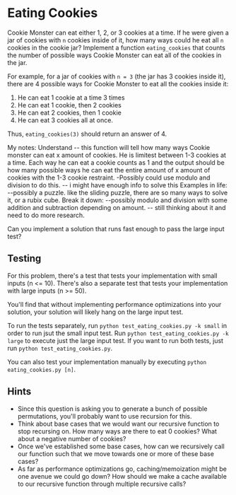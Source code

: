 # Eating Cookies

Cookie Monster can eat either 1, 2, or 3 cookies at a time. If he were given a jar of cookies with `n` cookies inside of it, how many ways could he eat all `n` cookies in the cookie jar? Implement a function `eating_cookies` that counts the number of possible ways Cookie Monster can eat all of the cookies in the jar.

For example, for a jar of cookies with `n = 3` (the jar has 3 cookies inside it), there are 4 possible ways for Cookie Monster to eat all the cookies inside it:

1.  He can eat 1 cookie at a time 3 times
2.  He can eat 1 cookie, then 2 cookies
3.  He can eat 2 cookies, then 1 cookie
4.  He can eat 3 cookies all at once.

Thus, `eating_cookies(3)` should return an answer of 4.

My notes:
Understand
-- this function will tell how many ways Cookie monster can eat x amount of cookies. He is limitest between 1-3 cookies at a time. Each way he can eat a cookie counts as 1 and the output should be how many possible ways he can eat the entire amount of x amount of cookies with the 1-3 cookie restraint.
-Possibly could use modulo and division to do this.
-- i might have enough info to solve this
Examples in life:
--possibly a puzzle. like the sliding puzzle, there are so many ways to solve it, or a rubix cube.
Break it down:
--possibly modulo and division with some addition and subtraction depending on amount.
-- still thinking about it and need to do more research.

Can you implement a solution that runs fast enough to pass the large input test?

## Testing

For this problem, there's a test that tests your implementation with small inputs (n <= 10). There's also a separate test that tests your implementation with large inputs (n >= 50).

You'll find that without implementing performance optimizations into your solution, your solution will likely hang on the large input test.

To run the tests separately, run `python test_eating_cookies.py -k small` in order to run jsut the small input test. Run `python test_eating_cookies.py -k large` to execute just the large input test. If you want to run both tests, just run `python test_eating_cookies.py`.

You can also test your implementation manually by executing `python eating_cookies.py [n]`.

## Hints

- Since this question is asking you to generate a bunch of possible permutations, you'll probably want to use recursion for this.
- Think about base cases that we would want our recursive function to stop recursing on. How many ways are there to eat 0 cookies? What about a negative number of cookies?
- Once we've established some base cases, how can we recursively call our function such that we move towards one or more of these base cases?
- As far as performance optimizations go, caching/memoization might be one avenue we could go down? How should we make a cache available to our recursive function through multiple recursive calls?
